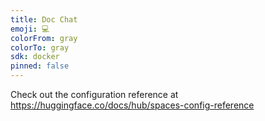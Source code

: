 ```yaml
---
title: Doc Chat
emoji: 💻
colorFrom: gray
colorTo: gray
sdk: docker
pinned: false
---
```


Check out the configuration reference at https://huggingface.co/docs/hub/spaces-config-reference
